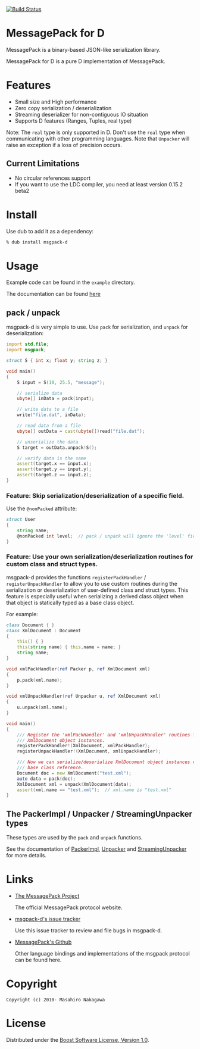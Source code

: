 [![Build Status](https://travis-ci.org/msgpack/msgpack-d.png)](https://travis-ci.org/msgpack/msgpack-d)

# MessagePack for D

MessagePack is a binary-based JSON-like serialization library.

MessagePack for D is a pure D implementation of MessagePack.

# Features

* Small size and High performance
* Zero copy serialization / deserialization
* Streaming deserializer for non-contiguous IO situation
* Supports D features (Ranges, Tuples, real type)

Note: The `real` type is only supported in D.
Don't use the `real` type when communicating with other programming languages.
Note that `Unpacker` will raise an exception if a loss of precision occurs.

## Current Limitations

* No circular references support
* If you want to use the LDC compiler, you need at least version 0.15.2 beta2

# Install

Use dub to add it as a dependency:

```sh
% dub install msgpack-d
```

# Usage

Example code can be found in the `example` directory.

The documentation can be found [here](http://msgpack.github.io/msgpack-d/)

## pack / unpack

msgpack-d is very simple to use. Use `pack` for serialization, and `unpack` for deserialization:

```D
import std.file;
import msgpack;

struct S { int x; float y; string z; }

void main()
{
    S input = S(10, 25.5, "message");

    // serialize data
    ubyte[] inData = pack(input);

    // write data to a file
    write("file.dat", inData);

    // read data from a file
    ubyte[] outData = cast(ubyte[])read("file.dat");

    // unserialize the data
    S target = outData.unpack!S();

    // verify data is the same
    assert(target.x == input.x);
    assert(target.y == input.y);
    assert(target.z == input.z);
}
```

### Feature: Skip serialization/deserialization of a specific field.

Use the `@nonPacked` attribute:

```d
struct User
{
    string name;
    @nonPacked int level;  // pack / unpack will ignore the 'level' field
}
```

### Feature: Use your own serialization/deserialization routines for custom class and struct types.

msgpack-d provides the functions `registerPackHandler` / `registerUnpackHandler` to allow you
to use custom routines during the serialization or deserialization of user-defined class and struct types.
This feature is especially useful when serializing a derived class object when that object is statically
typed as a base class object.

For example:

```d
class Document { }
class XmlDocument : Document
{
    this() { }
    this(string name) { this.name = name; }
    string name;
}

void xmlPackHandler(ref Packer p, ref XmlDocument xml)
{
    p.pack(xml.name);
}

void xmlUnpackHandler(ref Unpacker u, ref XmlDocument xml)
{
    u.unpack(xml.name);
}

void main()
{
    /// Register the 'xmlPackHandler' and 'xmlUnpackHandler' routines for
    /// XmlDocument object instances.
    registerPackHandler!(XmlDocument, xmlPackHandler);
    registerUnpackHandler!(XmlDocument, xmlUnpackHandler);

    /// Now we can serialize/deserialize XmlDocument object instances via a
    /// base class reference.
    Document doc = new XmlDocument("test.xml");
    auto data = pack(doc);
    XmlDocument xml = unpack!XmlDocument(data);
    assert(xml.name == "test.xml");  // xml.name is "test.xml"
}
```

## The PackerImpl / Unpacker / StreamingUnpacker types

These types are used by the `pack` and `unpack` functions.

See the documentation of [PackerImpl](http://msgpack.github.io/msgpack-d/#PackerImpl), [Unpacker](http://msgpack.github.io/msgpack-d/#Unpacker) and [StreamingUnpacker](http://msgpack.github.io/msgpack-d/#StreamingUnpacker) for more details.

# Links

* [The MessagePack Project](http://msgpack.org/)

  The official MessagePack protocol website.

* [msgpack-d's issue tracker](https://github.com/msgpack/msgpack-d/issues)

  Use this issue tracker to review and file bugs in msgpack-d.

* [MessagePack's Github](http://github.com/msgpack/)

  Other language bindings and implementations of the msgpack protocol can be found here.

# Copyright

    Copyright (c) 2010- Masahiro Nakagawa

# License

Distributed under the [Boost Software License, Version 1.0](http://www.boost.org/users/license.html).
